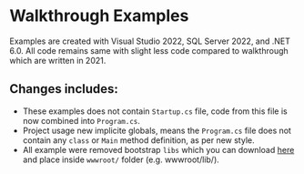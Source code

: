 # Walkthrough Examples

Examples are created with Visual Studio 2022, SQL Server 2022, and .NET 6.0. All code remains same with slight less code compared to walkthrough which are written in 2021.

## Changes includes:

- These examples does not contain `Startup.cs` file, code from this file is now combined into `Program.cs`.
- Project usage new implicite globals, means the `Program.cs` file does not contain any `class` or `Main` method definition, as per new style.
- All example were removed bootstrap `libs` which you can download [here](../resources/lib.zip) and place inside `wwwroot/` folder (e.g. wwwroot/lib/).
